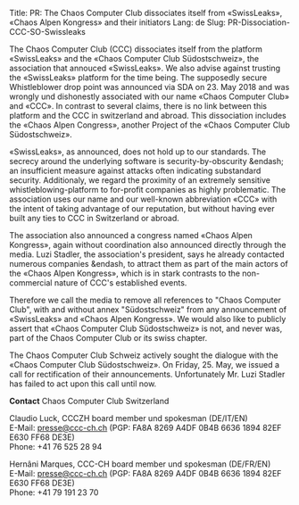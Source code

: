Title: PR: The Chaos Computer Club dissociates itself from «SwissLeaks»,  «Chaos Alpen Kongress» and their initiators
Lang: de
Slug: PR-Dissociation-CCC-SO-Swissleaks

The Chaos Computer Club (CCC) dissociates itself from the platform «SwissLeaks» and the «Chaos Computer Club Südostschweiz», the association that annouced «SwissLeaks». We also advise against trusting the «SwissLeaks» platform for the time being. The supposedly secure Whistleblower drop point was announced via SDA on 23. May 2018 and was wrongly und dishonestly associated with our name «Chaos Computer Club» and «CCC». In contrast to several claims, there is no link between this platform and the CCC in switzerland and abroad. This dissociation includes the «Chaos Alpen Congress», another Project of the «Chaos Computer Club Südostschweiz».

«SwissLeaks», as announced, does not hold up to our standards. The secrecy around the underlying software is security-by-obscurity &endash; an insufficient measure against attacks often indicating substandard security. Additionaly, we regard the proximity of an extremely sensitive whistleblowing-platform to for-profit companies as highly problematic.  The association uses our name and our well-known abbreviation  «CCC» with the intent of taking advantage of our reputation, but without having ever built any ties to CCC in Switzerland or abroad.

The association also announced a congress named «Chaos Alpen Kongress», again without coordination also announced directly through the media. Luzi Stadler, the association's president, says he already contacted numerous companies  &endash, to attract them as part of the main actors of the  «Chaos Alpen Kongress», which is in stark contrasts to the non-commercial nature of CCC's established events.

Therefore we call the media to remove all references to "Chaos Computer Club", with and without annex "Südostschweiz" from any announcement of «SwissLeaks» and «Chaos Alpen Kongress». We would also like to publicly assert that «Chaos Computer Club Südostschweiz» is not, and never was, part of the Chaos Computer Club or its swiss chapter.

The Chaos Computer Club Schweiz actively sought the dialogue with the «Chaos Computer Club Südostschweiz». On Friday, 25. May, we issued a call for rectification of their announcements.  Unfortunately Mr. Luzi Stadler has failed to act upon this call until now.

**Contact**
Chaos Computer Club Switzerland

Claudio Luck, CCCZH board member und spokesman (DE/IT/EN)  
E-Mail: presse@ccc-ch.ch (PGP: FA8A 8269 A4DF 0B4B 6636 1894 82EF E630 FF68 DE3E)  
Phone: +41 76 525 28 94

Hernâni Marques, CCC-CH board member und spokesman (DE/FR/EN)  
E-Mail: presse@ccc-ch.ch (PGP: FA8A 8269 A4DF 0B4B 6636 1894 82EF E630 FF68 DE3E)  
Phone: +41 79 191 23 70
